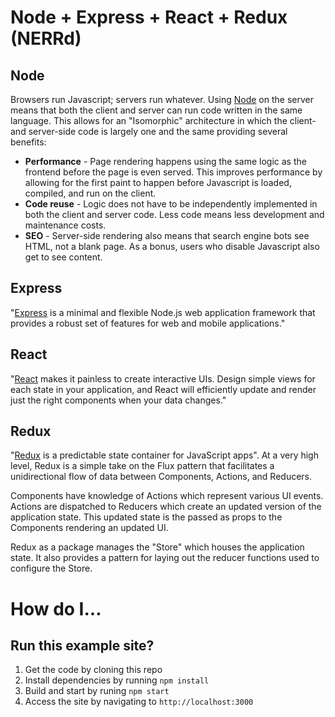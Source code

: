 # Node + Express + React + Redux (NERRd)

## Node
Browsers run Javascript; servers run whatever. Using [Node](https://nodejs.org) on
the server means that both the client and server can run code written in the same
language.  This allows for an "Isomorphic" architecture in which the client- and
server-side code is largely one and the same providing several benefits:

* **Performance** - Page rendering happens using the same logic as the
frontend before the page is even served.  This improves performance by allowing
for the first paint to happen before Javascript is loaded, compiled, and run on
the client.
* **Code reuse** - Logic does not have to be independently implemented in both the
client and server code.  Less code means less development and maintenance costs.
* **SEO** - Server-side rendering also means that search engine bots see HTML, not
a blank page.  As a bonus, users who disable Javascript also get to see content.

## Express
"[Express](http://expressjs.com/) is a minimal and flexible Node.js web
application framework that provides a robust set of features for web and mobile
applications."

## React
"[React](https://facebook.github.io/react/) makes it painless to create
interactive UIs. Design simple views for each state in your application,
and React will efficiently update and render just the right components
when your data changes."

## Redux
"[Redux](http://redux.js.org/) is a predictable state container for JavaScript apps".
At a very high level, Redux is a simple take on the Flux pattern that facilitates
a unidirectional flow of data between Components, Actions, and Reducers.

Components have knowledge of Actions which represent various UI events.  Actions
are dispatched to Reducers which create an updated version of the application
state.  This updated state is the passed as props to the Components rendering an
updated UI.

Redux as a package manages the "Store" which houses the application state.  It also
provides a pattern for laying out the reducer functions used to configure the
Store.

# How do I...

## Run this example site?
1. Get the code by cloning this repo
1. Install dependencies by running `npm install`
1. Build and start by runing `npm start`
1. Access the site by navigating to `http://localhost:3000`